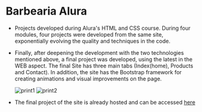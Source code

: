 # Barbearia Alura

- Projects developed during Alura's HTML and CSS course. During four modules, four projects were developed from the same site, exponentially evolving the quality and techniques in the code.

- Finally, after deepening the development with the two technologies mentioned above, a final project was developed, using the latest in the WEB aspect. The final Site has three main tabs (Index(home), Products and Contact). In addition, the site has the Bootstrap framework for creating animations and visual improvements on the page.

  ![print1](https://github.com/gpessoni/Barbearia-Alura/blob/main/Images%20from%20the%20project/1.PNG?raw=true)
  ![print2](https://github.com/gpessoni/Barbearia-Alura/blob/main/Images%20from%20the%20project/2.PNG?raw=true)
  
- The final project of the site is already hosted and can be accessed [here](https://barbearia-alura-novo.000webhostapp.com/)

